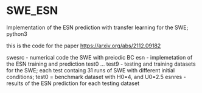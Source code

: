# SWE_ESN
Implementation of the ESN prediction with transfer learning for the SWE; python3

this is the code for the paper https://arxiv.org/abs/2112.09182

swesrc - numerical code the SWE with preiodic BC
esn - implemetation of the ESN training and prediction
test0 ... test9 - testing and training datasets for the SWE; each test containg 31 runs of SWE with different initial conditions; test0 = benchmark dataset with H0=4, and U0=2.5
esnres - results of the ESN prediction for each testing dataset
